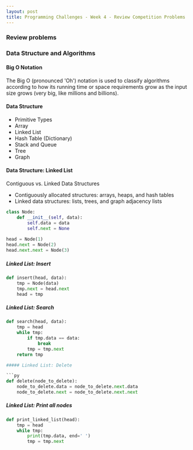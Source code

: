 ```yaml
---
layout: post
title: Programming Challenges - Week 4 - Review Competition Problems
---
```


### Review problems


### Data Structure and Algorithms

#### Big O Notation

The Big O (pronounced 'Oh') notation is used to classify algorithms according to how its running time or space requirements 
grow as the input size grows (very big, like millions and billions).

#### Data Structure

- Primitive Types
- Array
- Linked List
- Hash Table (Dictionary)
- Stack and Queue
- Tree
- Graph

#### Data Structure: Linked List

Contiguous vs. Linked Data Structures

- Contiguously allocated structures: arrays, heaps, and hash tables
- Linked data structures: lists, trees, and graph adjacency lists

```py
class Node:
    def __init__(self, data):
        self.data = data
        self.next = None
        
head = Node(1)
head.next = Node(2)
head.next.next = Node(3)
```

##### Linked List: Insert

```py
def insert(head, data):
    tmp = Node(data)
    tmp.next = head.next
    head = tmp
```

##### Linked List: Search

```py
def search(head, data):
    tmp = head
    while tmp:
        if tmp.data == data:
            break
        tmp = tmp.next
    return tmp

##### Linked List: Delete

```py
def delete(node_to_delete):
    node_to_delete.data = node_to_delete.next.data
    node_to_delete.next = node_to_delete.next.next
```

##### Linked List: Print all nodes

```py
def print_linked_list(head):
    tmp = head
    while tmp:
        print(tmp.data, end=' ')
        tmp = tmp.next
```
